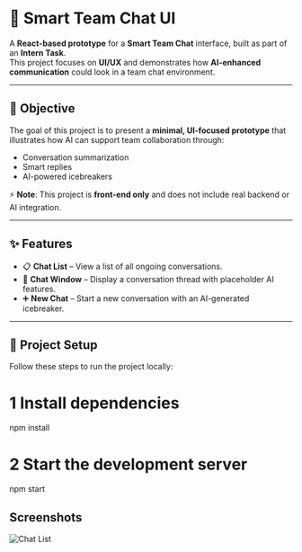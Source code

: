 # 🚀 Smart Team Chat UI  

A **React-based prototype** for a **Smart Team Chat** interface, built as part of an **Intern Task**.  
This project focuses on **UI/UX** and demonstrates how **AI-enhanced communication** could look in a team chat environment.  

---

## 🎯 Objective  

The goal of this project is to present a **minimal, UI-focused prototype** that illustrates how AI can support team collaboration through:  
- Conversation summarization  
- Smart replies  
- AI-powered icebreakers  

⚡ **Note**: This project is **front-end only** and does not include real backend or AI integration.  

---

## ✨ Features  

- 📋 **Chat List** – View a list of all ongoing conversations.  
- 💬 **Chat Window** – Display a conversation thread with placeholder AI features.  
- ➕ **New Chat** – Start a new conversation with an AI-generated icebreaker.  

---

## 📂 Project Setup  

Follow these steps to run the project locally:  

# 1 Install dependencies
npm install  

# 2 Start the development server
npm start  

## Screenshots

![Chat List](./screenshots/chat-list.png)

